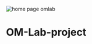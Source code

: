 ![home page omlab](https://user-images.githubusercontent.com/66525224/118686625-cac0da00-b821-11eb-9a8b-4714be5faf8f.jpg)
# OM-Lab-project
